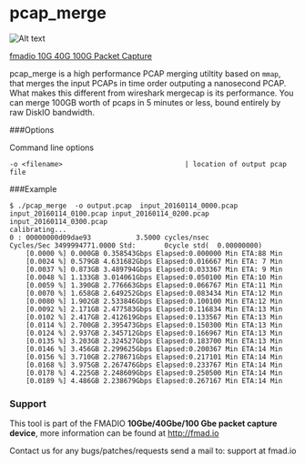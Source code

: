 # pcap_merge 

![Alt text](http://firmware.fmad.io/images/logo_capmerge.png "fmadio flow analyzer logo")

[fmadio 10G 40G 100G Packet Capture](https://fmad.io)

pcap_merge is a high performance PCAP merging utiltity based on `mmap`, that merges the input PCAPs in time order outputing a nanosecond PCAP. What makes this different from wireshark mergecap is its performance. You can merge 100GB worth of pcaps in 5 minutes or less, bound entirely by raw DiskIO bandwidth.

###Options

Command line options

```
-o <filename>                              | location of output pcap file 
```

###Example
```
$ ./pcap_merge  -o output.pcap  input_20160114_0000.pcap input_20160114_0100.pcap input_20160114_0200.pcap input_20160114_0300.pcap 
calibrating...
0 : 00000000d09dae93           3.5000 cycles/nsec
Cycles/Sec 3499994771.0000 Std:       0cycle std(  0.00000000)
	[0.0000 %] 0.000GB 0.358543Gbps Elapsed:0.000000 Min ETA:88 Min
	[0.0024 %] 0.579GB 4.631682Gbps Elapsed:0.016667 Min ETA: 7 Min
	[0.0037 %] 0.873GB 3.489794Gbps Elapsed:0.033367 Min ETA: 9 Min
	[0.0048 %] 1.133GB 3.014061Gbps Elapsed:0.050100 Min ETA:10 Min
	[0.0059 %] 1.390GB 2.776663Gbps Elapsed:0.066767 Min ETA:11 Min
	[0.0070 %] 1.658GB 2.649252Gbps Elapsed:0.083434 Min ETA:12 Min
	[0.0080 %] 1.902GB 2.533846Gbps Elapsed:0.100100 Min ETA:12 Min
	[0.0092 %] 2.171GB 2.477583Gbps Elapsed:0.116834 Min ETA:13 Min
	[0.0102 %] 2.417GB 2.412619Gbps Elapsed:0.133567 Min ETA:13 Min
	[0.0114 %] 2.700GB 2.395473Gbps Elapsed:0.150300 Min ETA:13 Min
	[0.0124 %] 2.937GB 2.345712Gbps Elapsed:0.166967 Min ETA:13 Min
	[0.0135 %] 3.203GB 2.324527Gbps Elapsed:0.183700 Min ETA:13 Min
	[0.0146 %] 3.456GB 2.299625Gbps Elapsed:0.200367 Min ETA:14 Min
	[0.0156 %] 3.710GB 2.278671Gbps Elapsed:0.217101 Min ETA:14 Min
	[0.0168 %] 3.975GB 2.267476Gbps Elapsed:0.233767 Min ETA:14 Min
	[0.0178 %] 4.225GB 2.248609Gbps Elapsed:0.250500 Min ETA:14 Min
	[0.0189 %] 4.486GB 2.238679Gbps Elapsed:0.267167 Min ETA:14 Min
```
### Support 

This tool is part of the FMADIO **10Gbe/40Gbe/100 Gbe packet capture device**, more information can be found at http://fmad.io 

Contact us for any bugs/patches/requests send a mail to: support at fmad.io 

